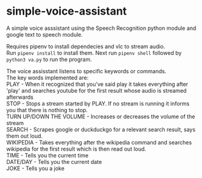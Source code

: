 # simple-voice-assistant
A simple voice asssistant using the Speech Recognition python module and google text to speech module.

Requires pipenv to install dependecies and vlc to stream audio.  
Run `pipenv install` to install them. Next run `pipenv shell` followed by `python3 va.py` to run the program.

The voice assisstant listens to specific keywords or commands.  
The key words implemented are:  
PLAY - When it recognized that you've said play it takes everything after 'play' and searches youtube for the first result whose audio is streamed afterwards  
STOP - Stops a stream started by PLAY. If no stream is running it informs you that there is nothing to stop.  
TURN UP/DOWN THE VOLUME - Increases or decreases the volume of the stream  
SEARCH - Scrapes google or duckduckgo for a relevant search result, says them out loud.  
WIKIPEDIA - Takes everything after the wikipedia command and searches wikipedia for the first result which is then read out loud.    
TIME - Tells you the current time   
DATE/DAY - Tells you the current date  
JOKE - Tells you a joke
